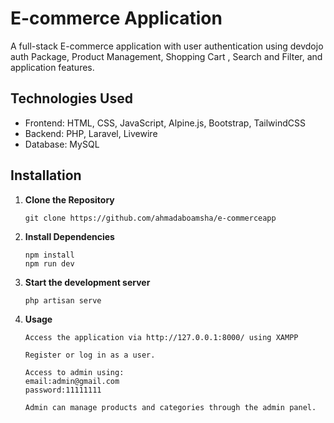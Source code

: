# E-commerce Application

A full-stack E-commerce application with user authentication using devdojo auth Package, Product Management, Shopping Cart , Search and Filter, and application features.



## Technologies Used

- Frontend: HTML, CSS, JavaScript, Alpine.js, Bootstrap, TailwindCSS
- Backend: PHP, Laravel, Livewire
- Database: MySQL

## Installation

1. **Clone the Repository**

   ```
   git clone https://github.com/ahmadaboamsha/e-commerceapp
   ```
2. **Install Dependencies**

   ```
   npm install
   npm run dev
   ```

3. **Start the development server**
   ```
   php artisan serve
   ```

4. **Usage**

    ```
    Access the application via http://127.0.0.1:8000/ using XAMPP

    Register or log in as a user.

    Access to admin using:
    email:admin@gmail.com
    password:11111111

    Admin can manage products and categories through the admin panel.
    ```
